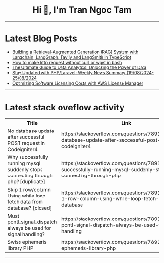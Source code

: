 <h1 align="center">Hi 👋, I'm Tran Ngoc Tam</h1>

---

# Latest Blog Posts 
<!-- BLOG-POST-LIST:START -->
- [Building a Retrieval-Augmented Generation &lpar;RAG&rpar; System with Langchain, LangGraph, Tavily and LangSmith in TypeScript](https://dev.to/vdrosatos/building-a-retrieval-augmented-generation-rag-system-with-langchain-langgraph-tavily-and-langsmith-in-typescript-mef)
- [How to make http request without curl or wget in bash](https://dev.to/piotr_zarycki_fe062ceaa4c/how-to-make-http-request-without-curl-or-wget-in-bash-5401)
- [The Ultimate Guide to Data Analytics: Unlocking the Power of Data](https://dev.to/samtheanalyst/the-ultimate-guide-to-data-analytics-unlocking-the-power-of-data-6lj)
- [Stay Updated with PHP/Laravel: Weekly News Summary &lpar;19/08/2024-25/08/2024](https://dev.to/poovarasu/stay-updated-with-phplaravel-weekly-news-summary-19082024-25082024-2n0h)
- [Optimizing Software Licensing Costs with AWS License Manager](https://dev.to/sudoconsultants/optimizing-software-licensing-costs-with-aws-license-manager-34e2)
<!-- BLOG-POST-LIST:END -->

---

# Latest stack oveflow activity
<table>
  <tr><th>Title</th><th>Link</th></tr>
  <!-- STACKOVERFLOW:START --><tr><td>No database update after successful POST request in Codeigniter4</td><td>https://stackoverflow.com/questions/78915508/no-database-update-after-successful-post-request-in-codeigniter4</td></tr><tr><td>Why successfully running mysql suddenly stops connecting through php? [duplicate]</td><td>https://stackoverflow.com/questions/78915388/why-successfully-running-mysql-suddenly-stops-connecting-through-php</td></tr><tr><td>Skip 1 row/column Using while loop fetch data from database? [closed]</td><td>https://stackoverflow.com/questions/78915159/skip-1-row-column-using-while-loop-fetch-data-from-database</td></tr><tr><td>Must pcntl_signal_dispatch always be used for signal handling?</td><td>https://stackoverflow.com/questions/78915039/must-pcntl-signal-dispatch-always-be-used-for-signal-handling</td></tr><tr><td>Swiss ephemeris library PHP</td><td>https://stackoverflow.com/questions/78914937/swiss-ephemeris-library-php</td></tr><!-- STACKOVERFLOW:END -->
</table>

---


